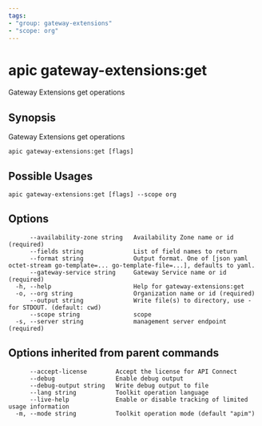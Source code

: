 ```yaml
---
tags:
- "group: gateway-extensions"
- "scope: org"
---
```

# apic gateway-extensions:get

Gateway Extensions get operations

## Synopsis

Gateway Extensions get operations

```
apic gateway-extensions:get [flags]
```

## Possible Usages

```
apic gateway-extensions:get [flags] --scope org
```

## Options

```
      --availability-zone string   Availability Zone name or id (required)
      --fields string              List of field names to return
      --format string              Output format. One of [json yaml octet-stream go-template=... go-template-file=...], defaults to yaml.
      --gateway-service string     Gateway Service name or id (required)
  -h, --help                       Help for gateway-extensions:get
  -o, --org string                 Organization name or id (required)
      --output string              Write file(s) to directory, use - for STDOUT. (default: cwd)
      --scope string               scope
  -s, --server string              management server endpoint (required)
```

## Options inherited from parent commands

```
      --accept-license        Accept the license for API Connect
      --debug                 Enable debug output
      --debug-output string   Write debug output to file
      --lang string           Toolkit operation language
      --live-help             Enable or disable tracking of limited usage information
  -m, --mode string           Toolkit operation mode (default "apim")
```

